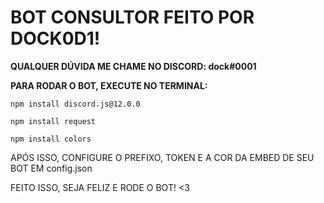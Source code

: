 <b><h1>BOT CONSULTOR FEITO POR DOCK0D1!</h1></b>
<b>QUALQUER DÚVIDA ME CHAME NO DISCORD: dock#0001</b>

<b>PARA RODAR O BOT, EXECUTE NO TERMINAL:</b>

```npm install discord.js@12.0.0```

```npm install request```

```npm install colors```

APÓS ISSO, CONFIGURE O PREFIXO, TOKEN E A COR DA EMBED DE SEU BOT EM config.json

FEITO ISSO, SEJA FELIZ E RODE O BOT! <3
